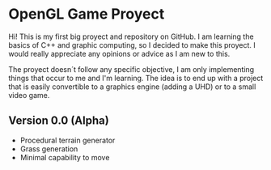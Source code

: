 # OpenGL Game Proyect

Hi! This is my first big proyect and repository on GitHub.
I am learning the basics of C++ and graphic computing, so I decided to make this proyect. 
I would really appreciate any opinions or advice as I am new to this.

The proyect doesn´t follow any specific objective, I am only implementing things that occur to me and I'm learning. The idea is to end up with a project that is easily convertible to a graphics engine (adding a UHD) or to a small video game.


## Version 0.0 (Alpha)

- Procedural terrain generator
- Grass generation
- Minimal capability to move
